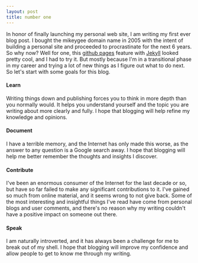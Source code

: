 ```yaml
---
layout: post
title: number one
---
```


In honor of finally launching my personal web site, I am writing my first ever blog post. I bought the mikeygee domain name in 2005 with the intent of building a personal site and proceeded to procrastinate for the next 6 years. So why now? Well for one, this [github pages][] feature with [Jekyll][] looked pretty cool, and I had to try it. But mostly because I'm in a transitional phase in my career and trying a lot of new things as I figure out what to do next. So let's start with some goals for this blog.

#### Learn

Writing things down and publishing forces you to think in more depth than you normally would. It helps you understand yourself and the topic you are writing about more clearly and fully. I hope that blogging will help refine my knowledge and opinions.

#### Document

I have a terrible memory, and the Internet has only made this worse, as the answer to any question is a Google search away. I hope that blogging will help me better remember the thoughts and insights I discover.

#### Contribute

I've been an enormous consumer of the Internet for the last decade or so, but have so far failed to make any significant contributions to it. I've gained so much from online material, and it seems wrong to not give back. Some of the most interesting and insightful things I've read have come from personal blogs and user comments, and there's no reason why my writing couldn't have a positive impact on someone out there.

#### Speak

I am naturally introverted, and it has always been a challenge for me to break out of my shell. I hope that blogging will improve my confidence and allow people to get to know me through my writing.

[github pages]: http://pages.github.com
[jekyll]: https://github.com/mojombo/jekyll
